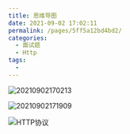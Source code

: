 ```yaml
---
title: 思维导图
date: 2021-09-02 17:02:11
permalink: /pages/5ff5a12bd4bd2/
categories:
  - 面试题
  - Http
tags:
  -
---
```


![20210902170213](https://gcore.jsdelivr.net/gh/wu529778790/image/blog/20210902170213.png)

![20210902171909](https://gcore.jsdelivr.net/gh/wu529778790/image/blog/20210902171909.png)

<!-- more -->

![HTTP协议](https://gcore.jsdelivr.net/gh/wu529778790/image/blog/HTTP协议.png)
